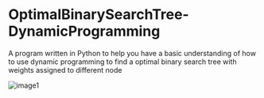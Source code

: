 # OptimalBinarySearchTree-DynamicProgramming
A program written in Python to help you have a basic understanding of how to use dynamic programming to find a optimal binary search tree with weights assigned to different node

![image1](https://user-images.githubusercontent.com/36737465/48116712-e8507880-e2a1-11e8-894d-a34d57021ddd.PNG)
